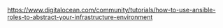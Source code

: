 https://www.digitalocean.com/community/tutorials/how-to-use-ansible-roles-to-abstract-your-infrastructure-environment


